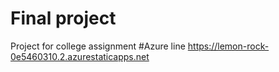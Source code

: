 # Final project
Project for college assignment 
#Azure line https://lemon-rock-0e5460310.2.azurestaticapps.net
